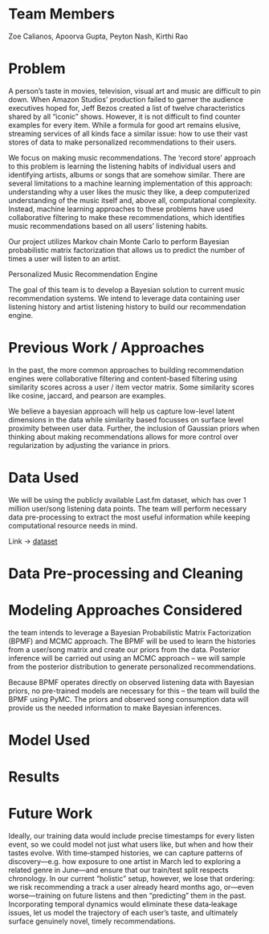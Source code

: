 # Team Members

Zoe Calianos, Apoorva Gupta, Peyton Nash, Kirthi Rao

# Problem

A person’s taste in movies, television, visual art and music are difficult to pin down. When Amazon Studios’ production failed to garner the audience executives hoped for, Jeff Bezos created a list of twelve characteristics shared by all “iconic” shows. However, it is not difficult to find counter examples for every item. While a formula for good art remains elusive, streaming services of all kinds face a similar issue: how to use their vast stores of data to make personalized recommendations to their users. 

We focus on making music recommendations. The ‘record store’ approach to this problem is learning the listening habits of individual users and identifying artists, albums or songs that are somehow similar. There are several limitations to a machine learning implementation of this approach: understanding why a user likes the music they like, a deep computerized understanding of the music itself and, above all, computational complexity. Instead, machine learning approaches to these problems have used collaborative filtering to make these recommendations, which identifies music recommendations based on all users’ listening habits. 

Our project utilizes Markov chain Monte Carlo to perform Bayesian probabilistic matrix factorization that allows us to predict the number of times a user will listen to an artist. 


Personalized Music Recommendation Engine

The goal of this team is to develop a Bayesian solution to current music recommendation systems. We intend to leverage data containing user listening history and artist listening history to build our recommendation engine.

# Previous Work / Approaches

In the past, the more common approaches to building recommendation engines were collaborative filtering and content-based filtering using similarity scores across a user / item vector matrix. Some similarity scores like cosine, jaccard, and pearson are examples. 

We believe a bayesian approach will help us capture low-level latent dimensions in the data while similarity based focusses on surface level proximity between user data. Further, the inclusion of Gaussian priors when thinking about making recommendations allows for more control over regularization by adjusting the variance in priors.

# Data Used

We will be using the publicly available Last.fm dataset, which has over 1 million user/song listening data points. The team will perform necessary data pre-processing to extract the most useful information while keeping computational resource needs in mind.

Link -> [dataset](https://grouplens.org/datasets/hetrec-2011/)

# Data Pre-processing and Cleaning

# Modeling Approaches Considered

the team intends to leverage a Bayesian Probabilistic Matrix Factorization (BPMF) and MCMC approach. The BPMF will be used to learn the histories from a user/song matrix and create our priors from the data. Posterior inference will be carried out using an MCMC approach – we will sample from the posterior distribution to generate personalized recommendations.

Because BPMF operates directly on observed listening data with Bayesian priors, no pre-trained models are necessary for this – the team will build the BPMF using PyMC. The priors and observed song consumption data will provide us the needed information
to make Bayesian inferences.


# Model Used

# Results

# Future Work

Ideally, our training data would include precise timestamps for every listen event, so we could model not just what users like, but when and how their tastes evolve. With time‑stamped histories, we can capture patterns of discovery—e.g. how exposure to one artist in March led to exploring a related genre in June—and ensure that our train/test split respects chronology. In our current “holistic” setup, however, we lose that ordering: we risk recommending a track a user already heard months ago, or—even worse—training on future listens and then “predicting” them in the past. Incorporating temporal dynamics would eliminate these data‑leakage issues, let us model the trajectory of each user’s taste, and ultimately surface genuinely novel, timely recommendations.